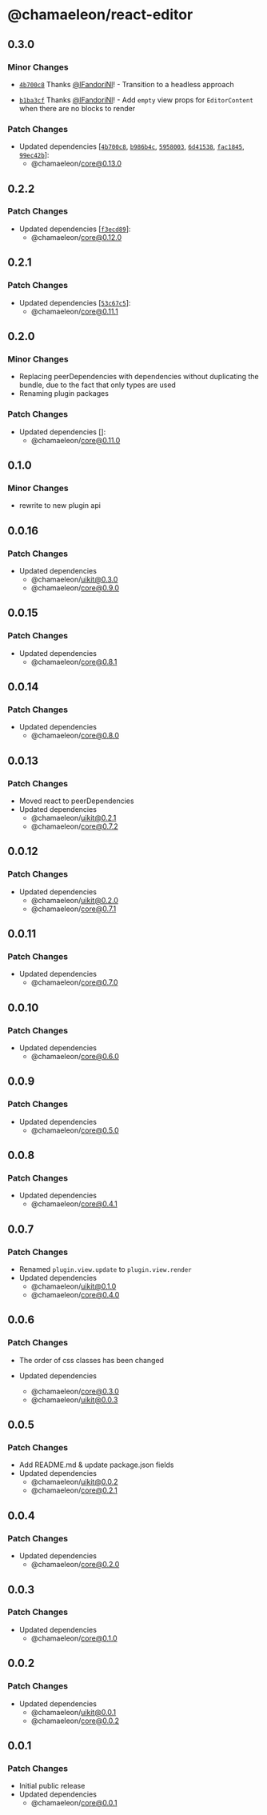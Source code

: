 # @chamaeleon/react-editor

## 0.3.0

### Minor Changes

- [`4b700c8`](https://github.com/lFandoriNl/chamaeleon/commit/4b700c833b54f2760125459f79d57bdea96fc62f) Thanks [@lFandoriNl](https://github.com/lFandoriNl)! - Transition to a headless approach

- [`b1ba3cf`](https://github.com/lFandoriNl/chamaeleon/commit/b1ba3cfe5deb470903f7eb76713248824a725772) Thanks [@lFandoriNl](https://github.com/lFandoriNl)! - Add `empty` view props for `EditorContent` when there are no blocks to render

### Patch Changes

- Updated dependencies [[`4b700c8`](https://github.com/lFandoriNl/chamaeleon/commit/4b700c833b54f2760125459f79d57bdea96fc62f), [`b986b4c`](https://github.com/lFandoriNl/chamaeleon/commit/b986b4cc5b31773f79f70f9de6484b3fac74af95), [`5958003`](https://github.com/lFandoriNl/chamaeleon/commit/59580033dbde0a73e828a44364fcad4fdae44f39), [`6d41538`](https://github.com/lFandoriNl/chamaeleon/commit/6d41538585606e109615c2006541167913e0a837), [`fac1845`](https://github.com/lFandoriNl/chamaeleon/commit/fac1845cdd56446f789c04fd4bf2c530fe611ad6), [`99ec42b`](https://github.com/lFandoriNl/chamaeleon/commit/99ec42b8fe8da6d28f7bb9b0ae3d6c28f6c7baa4)]:
  - @chamaeleon/core@0.13.0

## 0.2.2

### Patch Changes

- Updated dependencies [[`f3ecd89`](https://github.com/lFandoriNl/chamaeleon/commit/f3ecd8948f721706363a277637d39b9bb15d6db6)]:
  - @chamaeleon/core@0.12.0

## 0.2.1

### Patch Changes

- Updated dependencies [[`53c67c5`](https://github.com/lFandoriNl/chamaeleon/commit/53c67c58095a9b0d4c364332e6a06a55048414b4)]:
  - @chamaeleon/core@0.11.1

## 0.2.0

### Minor Changes

- Replacing peerDependencies with dependencies without duplicating the bundle, due to the fact that only types are used
- Renaming plugin packages

### Patch Changes

- Updated dependencies []:
  - @chamaeleon/core@0.11.0

## 0.1.0

### Minor Changes

- rewrite to new plugin api

## 0.0.16

### Patch Changes

- Updated dependencies
  - @chamaeleon/uikit@0.3.0
  - @chamaeleon/core@0.9.0

## 0.0.15

### Patch Changes

- Updated dependencies
  - @chamaeleon/core@0.8.1

## 0.0.14

### Patch Changes

- Updated dependencies
  - @chamaeleon/core@0.8.0

## 0.0.13

### Patch Changes

- Moved react to peerDependencies
- Updated dependencies
  - @chamaeleon/uikit@0.2.1
  - @chamaeleon/core@0.7.2

## 0.0.12

### Patch Changes

- Updated dependencies
  - @chamaeleon/uikit@0.2.0
  - @chamaeleon/core@0.7.1

## 0.0.11

### Patch Changes

- Updated dependencies
  - @chamaeleon/core@0.7.0

## 0.0.10

### Patch Changes

- Updated dependencies
  - @chamaeleon/core@0.6.0

## 0.0.9

### Patch Changes

- Updated dependencies
  - @chamaeleon/core@0.5.0

## 0.0.8

### Patch Changes

- Updated dependencies
  - @chamaeleon/core@0.4.1

## 0.0.7

### Patch Changes

- Renamed `plugin.view.update` to `plugin.view.render`
- Updated dependencies
  - @chamaeleon/uikit@0.1.0
  - @chamaeleon/core@0.4.0

## 0.0.6

### Patch Changes

- The order of css classes has been changed

- Updated dependencies
  - @chamaeleon/core@0.3.0
  - @chamaeleon/uikit@0.0.3

## 0.0.5

### Patch Changes

- Add README.md & update package.json fields
- Updated dependencies
  - @chamaeleon/uikit@0.0.2
  - @chamaeleon/core@0.2.1

## 0.0.4

### Patch Changes

- Updated dependencies
  - @chamaeleon/core@0.2.0

## 0.0.3

### Patch Changes

- Updated dependencies
  - @chamaeleon/core@0.1.0

## 0.0.2

### Patch Changes

- Updated dependencies
  - @chamaeleon/uikit@0.0.1
  - @chamaeleon/core@0.0.2

## 0.0.1

### Patch Changes

- Initial public release
- Updated dependencies
  - @chamaeleon/core@0.0.1
